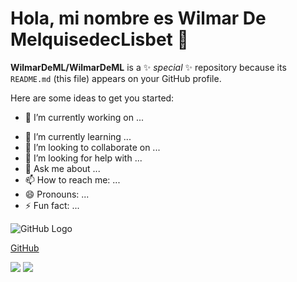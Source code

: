 # Hola, mi nombre es Wilmar De MelquisedecLisbet 👋


**WilmarDeML/WilmarDeML** is a ✨ _special_ ✨ repository because its `README.md` (this file) appears on your GitHub profile.

Here are some ideas to get you started:

* 🔭 I’m currently working on ...
- 🌱 I’m currently learning ...
- 👯 I’m looking to collaborate on ...
- 🤔 I’m looking for help with ...
- 💬 Ask me about ...
- 📫 How to reach me: ...
- 😄 Pronouns: ...
- ⚡ Fun fact: ...

![GitHub Logo](/images/logo.png)

[GitHub](http://github.com)

[![](https://img.shields.io/badge/GitHub-blue?style=social&logo=github)](https://github.com/WilmarDeML)
[![](https://img.shields.io/badge/LinkedIn-white?style=social&logo=linkedin)](https://www.linkedin.com/in/wilmardeml-dev/)
